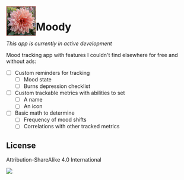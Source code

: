 <img align="left" width="80" height="80" src="https://raw.githubusercontent.com/smaslennikov/moody/master/icon.png" alt="Moody app icon">

# Moody

*This app is currently in active development*

Mood tracking app with features I couldn't find elsewhere for free and without ads:

- [ ] Custom reminders for tracking
    - [ ] Mood state
    - [ ] Burns depression checklist
- [ ] Custom trackable metrics with abilities to set
    - [ ] A name
    - [ ] An icon
- [ ] Basic math to determine
    - [ ] Frequency of mood shifts
    - [ ] Correlations with other tracked metrics

## License

Attribution-ShareAlike 4.0 International

[![](https://licensebuttons.net/l/by-sa/4.0/88x31.png)](https://creativecommons.org/licenses/by-sa/4.0/)
